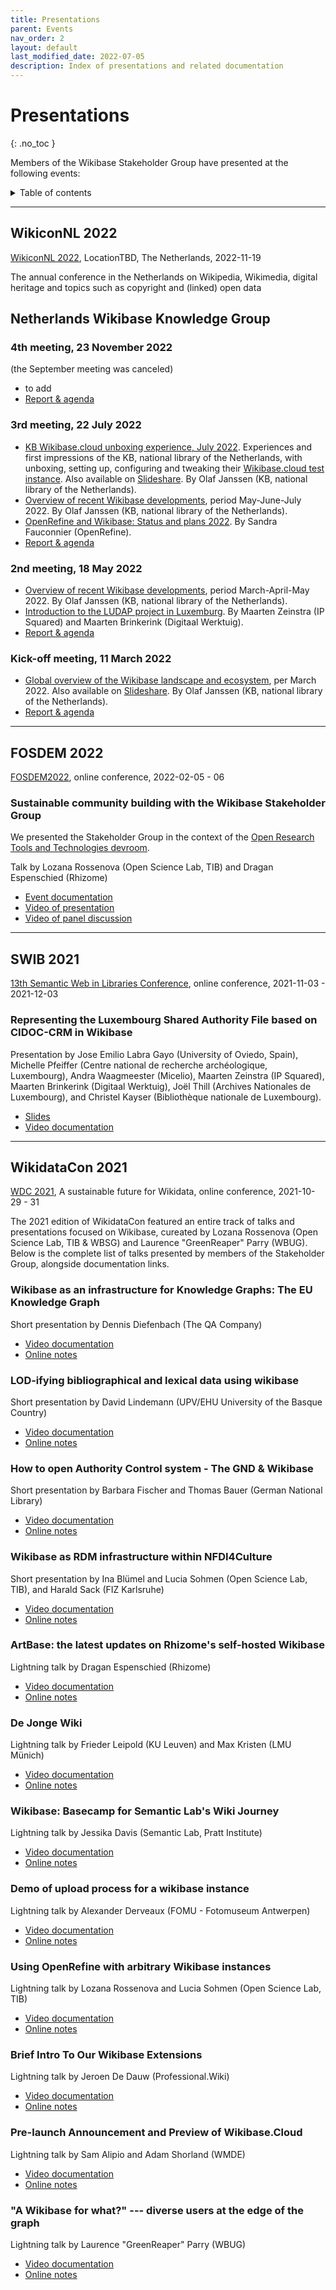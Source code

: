 ```yaml
---
title: Presentations
parent: Events
nav_order: 2
layout: default
last_modified_date: 2022-07-05
description: Index of presentations and related documentation
---
```


# Presentations
{: .no_toc }

Members of the Wikibase Stakeholder Group have presented at the following events: 


<details markdown="block">

<summary>Table of contents</summary>
{: .text-delta }

- TOC
{:toc }

</details>

---
## WikiconNL 2022
[WikiconNL 2022](https://nl.wikimedia.org/wiki/WikiconNL_2022), LocationTBD, The Netherlands, 2022-11-19 

The annual conference in the Netherlands on Wikipedia, Wikimedia, digital heritage and topics such as copyright and (linked) open data 


##  Netherlands Wikibase Knowledge Group
### 4th meeting, 23 November 2022 
(the September meeting was canceled)
* to add
* [Report & agenda](https://docs.google.com/document/d/1WPKXuTWJ6-XUCFIRx7e5R88eVd4CnZ_bBpS8Sts5Agg/edit?pli=1)

### 3rd meeting, 22 July 2022
* [KB Wikibase.cloud unboxing experience, July 2022](https://commons.wikimedia.org/wiki/File:KB_Wikibase.cloud_Unboxing_Experience,_Netherlands_Wikibase_Knowlegde_Group,_22-07-2022.pdf). Experiences and first impressions of the KB, national library of the Netherlands, with unboxing, setting up, configuring and tweaking their [Wikibase.cloud test instance](https://kbtestwikibase.wikibase.cloud/wiki/Main_Page). Also available on [Slideshare](https://www.slideshare.net/OlafJanssenNL/kb-wikibasecloud-unboxing-experience-netherlands-wikibase-knowlegde-group-22072022). By Olaf Janssen (KB, national library of the Netherlands).
* [Overview of recent Wikibase developments](https://commons.wikimedia.org/wiki/File:Recent_Wikibase_Developments_May-July_2022,_Netherlands_Wikibase_Knowlegde_Group,_22-07-2022.pdf), period May-June-July 2022. By Olaf Janssen (KB, national library of the Netherlands).
* [OpenRefine and Wikibase: Status and plans 2022](https://docs.google.com/presentation/d/1ND4OOFBOB7a2FQyeEkeKexZaNY-mRcRGiG9GIp2VHEQ/edit#slide=id.p). By Sandra Fauconnier (OpenRefine).  
* [Report & agenda](https://docs.google.com/document/d/181nR62GDwZvTfXB7pdy9OEW79wmxqminkeMasPeaZNw/edit)
### 2nd meeting, 18 May 2022
* [Overview of recent Wikibase developments](https://commons.wikimedia.org/wiki/File:Wikibase_developments_March-April-May_2022_-_Netherlands_Wikibase_Knowledge_Group,_2nd_meeting,_18-05-2022.pdf), period March-April-May 2022. By Olaf Janssen (KB, national library of the Netherlands).
* [Introduction to the LUDAP project in Luxemburg](https://docs.google.com/presentation/d/1iHNIBesFLXPdT5fy3pjXqd1hUp9inVdSDadWvL5K3tM/edit#). By Maarten Zeinstra (IP Squared) and Maarten Brinkerink (Digitaal Werktuig).
* [Report & agenda](https://docs.google.com/document/d/1vRXKD4rPGv4dZO9ahjgQOO1FwVHw1o54jDvUNcHdAyg/edit)
### Kick-off meeting, 11 March 2022
* [Global overview of the Wikibase landscape and ecosystem](https://commons.wikimedia.org/wiki/File:Overview_Wikibase_landscape_-_Netherlands_Wikibase_Knowledge_Group,_kickoff_meeting,_11-03-2022.pdf), per March 2022. Also available on [Slideshare](https://www2.slideshare.net/OlafJanssenNL/overview-wikibase-landscape-netherlands-wikibase-knowledge-group-kickoff-meeting-11032022). By Olaf Janssen (KB, national library of the Netherlands).
* [Report & agenda](https://docs.google.com/document/d/1BbWNblkiPkHAcUfEGTxa2PO3bX1Q9HPqCOXbifrHEW0/edit)

---

## FOSDEM 2022

[FOSDEM2022](https://fosdem.org/2022/), online conference, 2022-02-05 - 06


### Sustainable community building with the Wikibase Stakeholder Group

We presented the Stakeholder Group in the context of the [Open Research Tools and Technologies devroom](https://fosdem.org/2022/schedule/event/open_research_wikibase/#:~:text=Open%20Research%20Tools%20and%20Technologies%20devroom).

Talk by Lozana Rossenova (Open Science Lab, TIB) and Dragan Espenschied (Rhizome)
- [Event documentation](https://fosdem.org/2022/schedule/event/open_research_wikibase/)
- [Video of presentation](https://video.rhizome.org/w/6a64zcTRsHgfCfCGpyzNsv)
- [Video of panel discussion](https://video.rhizome.org/w/6a64zcTRsHgfCfCGpyzNsv)

---

## SWIB 2021
[13th Semantic Web in Libraries Conference](https://swib.org/swib21/), online conference, 2021-11-03 - 2021-12-03

### Representing the Luxembourg Shared Authority File based on CIDOC-CRM in Wikibase
Presentation by Jose Emilio Labra Gayo (University of Oviedo, Spain), Michelle Pfeiffer (Centre national de recherche archéologique, Luxembourg), Andra Waagmeester (Micelio), Maarten Zeinstra (IP Squared), Maarten Brinkerink (Digitaal Werktuig), Joël Thill (Archives Nationales de Luxembourg), and Christel Kayser (Bibliothèque nationale de Luxembourg). 
- [Slides](https://swib.org/swib21/slides/05-03-gayo.pdf)
- [Video documentation](https://youtu.be/MDjyiYrOWJQ)


---

## WikidataCon 2021

[WDC 2021](https://www.wikidata.org/wiki/Wikidata:WikidataCon_2021), A sustainable future for Wikidata, online conference, 2021-10-29 - 31

The 2021 edition of WikidataCon featured an entire track of talks and presentations focused on Wikibase, cureated by Lozana Rossenova (Open Science Lab, TIB & WBSG) and Laurence "GreenReaper" Parry (WBUG). Below is the complete list of talks presented by members of the Stakeholder Group, alongside documentation links.

### Wikibase as an infrastructure for Knowledge Graphs: The EU Knowledge Graph 
Short presentation by Dennis Diefenbach (The QA Company)
- [Video documentation](https://www.youtube.com/watch?v=PyBWo-ka9JU)
- [Online notes](https://etherpad.wikimedia.org/p/r.64ade733a2f6733aab214f5898dd0779)

### LOD-ifying bibliographical and lexical data using wikibase 
Short presentation by David Lindemann (UPV/EHU University of the Basque Country)
- [Video documentation](https://lexbib.org/wikidatacon21/)
- [Online notes](https://etherpad.wikimedia.org/p/r.be4e21b8206459a0bd07b9d787a017e9)

### How to open Authority Control system - The GND & Wikibase
Short presentation by Barbara Fischer and Thomas Bauer (German National Library)
- [Video documentation](https://www.youtube.com/watch?v=JD3Ghiaw8hc)
- [Online notes](https://etherpad.wikimedia.org/p/r.275af9b40f1b7f40b8277a17008c244a)

### Wikibase as RDM infrastructure within NFDI4Culture 
Short presentation by Ina Blümel and Lucia Sohmen (Open Science Lab, TIB), and Harald Sack (FIZ Karlsruhe)
- [Video documentation](https://www.youtube.com/watch?v=JieuRJz14Sk) 
- [Online notes](https://etherpad.wikimedia.org/p/r.817d4bb0019cc8822f7eb399adbcf111)

### ArtBase: the latest updates on Rhizome's self-hosted Wikibase
Lightning talk by Dragan Espenschied (Rhizome)
- [Video documentation](https://www.youtube.com/watch?v=k37WvpjqIAw)
- [Online notes](https://etherpad.wikimedia.org/p/r.2f685864ed6195a5b1839804eceda9ba)

### De Jonge Wiki
Lightning talk by Frieder Leipold (KU Leuven) and Max Kristen (LMU Münich)
- [Video documentation](https://www.youtube.com/watch?v=k37WvpjqIAw)
- [Online notes](https://etherpad.wikimedia.org/p/r.76c7ace620dd347e2c1b2a7d7cdd5a99)

### Wikibase: Basecamp for Semantic Lab's Wiki Journey
Lightning talk by Jessika Davis (Semantic Lab, Pratt Institute)
- [Video documentation](https://www.youtube.com/watch?v=k37WvpjqIAw) 	
- [Online notes](https://etherpad.wikimedia.org/p/r.7ff6430b9d64d39ee642b378432bde05)

### Demo of upload process for a wikibase instance
Lightning talk by Alexander Derveaux (FOMU - Fotomuseum Antwerpen)
- [Video documentation](https://www.youtube.com/watch?v=knY30zUmkGI)
- [Online notes](https://etherpad.wikimedia.org/p/r.b75f0fa07ccfc029e0989fe216dfa6da)

### Using OpenRefine with arbitrary Wikibase instances 
Lightning talk by Lozana Rossenova and Lucia Sohmen (Open Science Lab, TIB)
- [Video documentation](https://www.youtube.com/watch?v=knY30zUmkGI)
- [Online notes](https://etherpad.wikimedia.org/p/r.da90448c9650cad3e2f4e100490905c1)

### Brief Intro To Our Wikibase Extensions
Lightning talk by Jeroen De Dauw (Professional.Wiki)
- [Video documentation](https://www.youtube.com/watch?v=knY30zUmkGI)
- [Online notes](https://etherpad.wikimedia.org/p/r.6063d6f88ab31077fc1c8415c6fb3350)

### Pre-launch Announcement and Preview of Wikibase.Cloud
Lightning talk by Sam Alipio and Adam Shorland (WMDE)
- [Video documentation](https://www.youtube.com/watch?v=GJ8rE-7F-zs)
- [Online notes](https://etherpad.wikimedia.org/p/r.00056b12cf21b5fc8830a51bdd127fe3)

### "A Wikibase for what?" --- diverse users at the edge of the graph
Lightning talk by Laurence "GreenReaper" Parry (WBUG)
- [Video documentation](https://www.youtube.com/watch?v=UPsTEbxZZpQ)
- [Online notes](https://etherpad.wikimedia.org/p/r.5cbe424de2d3f24f755164995f8686c2)
